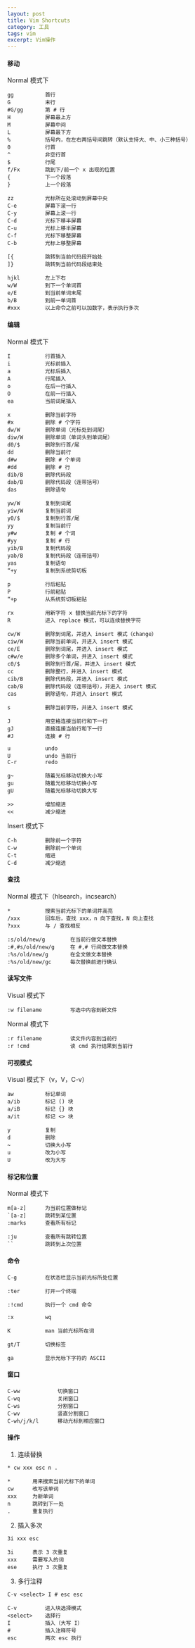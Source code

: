 ```yaml
---
layout: post
title: Vim Shortcuts
category: 工具
tags: vim
excerpt: Vim操作
---
```


#### 移动

Normal 模式下

```shell
gg			首行
G			末行
#G/gg		第 # 行
H			屏幕最上方
M			屏幕中间
L			屏幕最下方
%			括号内，在左右两括号间跳转（默认支持大、中、小三种括号）
0			行首
^			非空行首
$			行尾
f/Fx		跳到下/前一个 x 出现的位置
{			下一个段落
}			上一个段落

zz			光标所在处滚动到屏幕中央
C-e			屏幕下滚一行
C-y			屏幕上滚一行
C-d			光标下移半屏幕
C-u			光标上移半屏幕
C-f			光标下移整屏幕
C-b			光标上移整屏幕

[{			跳转到当前代码段开始处
]}			跳转到当前代码段结束处

hjkl		左上下右
w/W			到下一个单词首
e/E			到当前单词末尾
b/B			到前一单词首
#xxx		以上命令之前可以加数字，表示执行多次
```



#### 编辑

Normal 模式下

```shell
I			行首插入
i			光标前插入
a			光标后插入
A			行尾插入
o			在后一行插入
O			在前一行插入
ea			当前词尾插入

x			删除当前字符
#x			删除 # 个字符
dw/W		删除单词（光标处到词尾）
diw/W 		删除单词（单词头到单词尾）
d0/$		删除到行首/尾
dd			删除当前行
d#w			删除 # 个单词
#dd			删除 # 行
dib/B		删除代码段
dab/B		删除代码段（连带括号）
das			删除语句

yw/W		复制到词尾
yiw/W		复制当前词
y0/$		复制到行首/尾
yy			复制当前行
y#w			复制 # 个词
#yy			复制 # 行
yib/B		复制代码段
yab/B		复制代码段（连带括号）
yas			复制语句
“+y			复制到系统剪切板

p			行后粘贴
P			行前粘贴
“+p			从系统剪切板粘贴

rx			用新字符 x 替换当前光标下的字符
R			进入 replace 模式，可以连续替换字符

cw/W		删除到词尾，并进入 insert 模式（change）
ciw/W		删除当前单词，并进入 insert 模式
ce/E		删除到词尾，并进入 insert 模式
c#w/e		删除多个单词，并进入 insert 模式
c0/$		删除到行首/尾，并进入 insert 模式
cc			删除整行，并进入 insert 模式
cib/B		删除代码段，并进入 insert 模式		
cab/B		删除代码段（连带括号），并进入 insert 模式
cas			删除语句，并进入 insert 模式

s			删除当前字符，并进入 insert 模式

J			用空格连接当前行和下一行
gJ			直接连接当前行和下一行
#J			连接 # 行

u			undo
U			undo 当前行
C-r			redo

g~			随着光标移动切换大小写
gu			随着光标移动切换小写
gU			随着光标移动切换大写

>>			增加缩进			
<<			减少缩进
```

Insert 模式下

```shell
C-h			删除前一个字符
C-w			删除前一个单词
C-t			缩进
C-d			减少缩进
```



#### 查找

Normal 模式下（hlsearch，incsearch）

```shell
*			搜索当前光标下的单词并高亮
/xxx		回车后，查找 xxx，n 向下查找，N 向上查找
?xxx		与 / 查找相反

:s/old/new/g		在当前行做文本替换
:#,#s/old/new/g		在 #,# 行间做文本替换
:%s/old/new/g		在全文做文本替换
:%s/old/new/gc		每次替换前进行确认
```



#### 读写文件

Visual 模式下

```shell
:w filename			写选中内容到新文件
```

Normal 模式下

```shell
:r filename			读文件内容到当前行
:r !cmd				读 cmd 执行结果到当前行
```



#### 可视模式

Visual 模式下（v，V，C-v）

```shell
aw			标记单词
a/ib		标记 () 块
a/iB		标记 {} 块
a/it		标记 <> 块

y			复制
d			删除
~			切换大小写
u			改为小写
U			改为大写
```



#### 标记和位置

Normal 模式下

```shell
m[a-z]		为当前位置做标记
`[a-z]		跳转到某位置
:marks		查看所有标记

:ju			查看所有跳转位置
``			跳转到上次位置
```



#### 命令

```shell
C-g			在状态栏显示当前光标所处位置

:ter		打开一个终端

:!cmd		执行一个 cmd 命令

:x			wq

K			man 当前光标所在词

gt/T		切换标签

ga			显示光标下字符的 ASCII
```



#### 窗口

```shell
C-ww			切换窗口
C-wq			关闭窗口
C-ws			分割窗口
C-wv			竖直分割窗口
C-wh/j/k/l		移动光标到相应窗口
```



#### 操作

1.  连续替换

```shell
* cw xxx esc n .

*		用来搜索当前光标下的单词
cw		改写该单词
xxx		为新单词
n		跳转到下一处
.		重复执行
```

2.  插入多次

```shell
3i xxx esc

3i		表示 3 次重复
xxx		需要写入的词
ese		执行 3 次重复
```

3.  多行注释

```shell
C-v <select> I # esc esc

C-v			进入块选择模式
<select>	选择行
I			插入（大写 I）
#			插入注释符号
esc			两次 esc 执行
```

